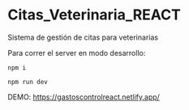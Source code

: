 # Citas_Veterinaria_REACT
Sistema de gestión de citas para veterinarias

Para correr el server en modo desarrollo:
```
npm i
```

```
npm run dev
```

DEMO: https://gastoscontrolreact.netlify.app/
